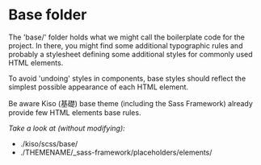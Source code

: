 Base folder
==========

The 'base/' folder holds what we might call the boilerplate code for the project. In there, you might find some additional typographic rules and probably a stylesheet defining some additional styles for commonly used HTML elements.

To avoid 'undoing' styles in components, base styles should reflect the simplest possible appearance of each HTML element.

Be aware Kiso (基礎) base theme (including the Sass Framework) already provide few HTML elements base rules.

*Take a look at (without modifying):*

* ./kiso/scss/base/
* ./THEMENAME/_sass-framework/placeholders/elements/